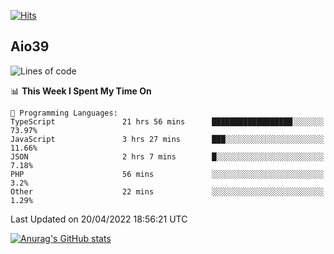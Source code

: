 [![Hits](https://hits.seeyoufarm.com/api/count/incr/badge.svg?url=https%3A%2F%2Fgithub.com%2Faio39&count_bg=%2339C5BB&title_bg=%23555555&icon=&icon_color=%23E7E7E7&title=hits&edge_flat=false)](https://hits.seeyoufarm.com)

## Aio39

<!--START_SECTION:waka-->
![Lines of code](https://img.shields.io/badge/From%20Hello%20World%20I%27ve%20Written-1%20Million%20lines%20of%20code-blue)

📊 **This Week I Spent My Time On** 

```text
💬 Programming Languages: 
TypeScript               21 hrs 56 mins      ██████████████████░░░░░░░   73.97% 
JavaScript               3 hrs 27 mins       ███░░░░░░░░░░░░░░░░░░░░░░   11.66% 
JSON                     2 hrs 7 mins        █░░░░░░░░░░░░░░░░░░░░░░░░   7.18% 
PHP                      56 mins             ░░░░░░░░░░░░░░░░░░░░░░░░░   3.2% 
Other                    22 mins             ░░░░░░░░░░░░░░░░░░░░░░░░░   1.29%

```


 Last Updated on 20/04/2022 18:56:21 UTC
<!--END_SECTION:waka-->
[![Anurag's GitHub stats](https://github-readme-stats.vercel.app/api?username=aio39)](https://github.com/anuraghazra/github-readme-stats)

<!--
**aio39/aio39** is a ✨ _special_ ✨ repository because its `README.md` (this file) appears on your GitHub profile.

Here are some ideas to get you started:

- 🔭 I’m currently working on ...
- 🌱 I’m currently learning ...
- 👯 I’m looking to collaborate on ...
- 🤔 I’m looking for help with ...
- 💬 Ask me about ...
- 📫 How to reach me: ...
- 😄 Pronouns: ...
- ⚡ Fun fact: ...
-->
